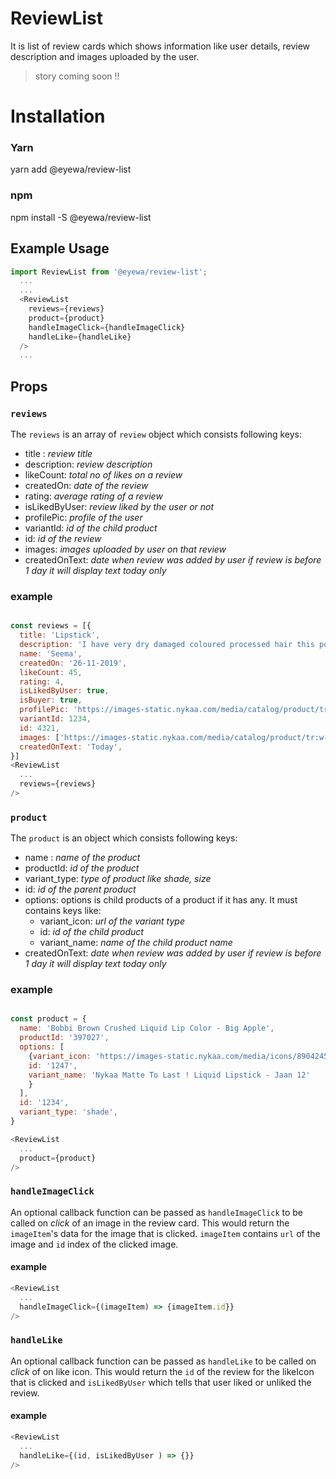 # ReviewList

It is list of review cards which shows information like user details, review description and images uploaded by the user.

> story coming soon !!

# Installation

### Yarn

  yarn add @eyewa/review-list

### npm

  npm install -S @eyewa/review-list

## Example Usage
```javascript
import ReviewList from '@eyewa/review-list';
  ...
  ...
  <ReviewList
    reviews={reviews}
    product={product}
    handleImageClick={handleImageClick}
    handleLike={handleLike}
  />
  ...
```


## **Props**

### **`reviews`**

The `reviews` is an array of `review` object which consists following keys:
- title : _review title_
- description: _review description_
- likeCount: _total no of likes on a review_
- createdOn: _date of the review_
- rating: _average rating of a review_
- isLikedByUser: _review liked by the user or not_
- profilePic: _profile of the user_
- variantId: _id of the child product_
- id: _id of the review_
- images: _images uploaded by user on that review_
- createdOnText: _date when review was added by user if review is before 1 day it will display text today only_

### example
```javascript

const reviews = [{
  title: 'Lipstick',
  description: 'I have very dry damaged coloured processed hair this potion though a bit expensive and little in quantity is a miracle in a bottle.',
  name: 'Seema',
  createdOn: '26-11-2019',
  likeCount: 45,
  rating: 4,
  isLikedByUser: true,
  isBuyer: true,
  profilePic: 'https://images-static.nykaa.com/media/catalog/product/tr:w-150,h-150,cm-pad_resize/8/9/8904245703790-0_1.jpg',
  variantId: 1234,
  id: 4321,
  images: ['https://images-static.nykaa.com/media/catalog/product/tr:w-150,h-150,cm-pad_resize/8/9/8904245703790-0_1.jpg', 'https://images-static.nykaa.com/media/catalog/product/tr:w-150,h-150,cm-pad_resize/8/9/8904245703790-0_1.jpg'],
  createdOnText: 'Today',
}]
<ReviewList
  ...
  reviews={reviews}
/>
```

### **`product`**

The `product` is an object which consists following keys:

- name : _name of the product_
- productId: _id of the product_
- variant_type: _type of product like shade, size_
- id: _id of the parent product_
- options: options is child products of a product if it has any. It must contains keys like:
  - variant_icon: _url of the variant type_
  - id: _id of the child product_
  - variant_name: _name of the child product name_
- createdOnText: _date when review was added by user if review is before 1 day it will display text today only_

### example
```javascript

const product = {
  name: 'Bobbi Brown Crushed Liquid Lip Color - Big Apple',
  productId: '397027',
  options: [
    {variant_icon: 'https://images-static.nykaa.com/media/icons/8904245705114_jaan12.jpg',
    id: '1247',
    variant_name: 'Nykaa Matte To Last ! Liquid Lipstick - Jaan 12'
    }
  ],
  id: '1234',
  variant_type: 'shade',
}

<ReviewList
  ...
  product={product}
/>
```

### **`handleImageClick`**

An optional callback function can be passed as `handleImageClick` to be called on *click* of an image in the review card. This would return the `imageItem`'s data for the image that is clicked. `imageItem` contains `url` of the image and `id` index of the clicked image.


#### example
```javascript
<ReviewList
  ...
  handleImageClick={(imageItem) => {imageItem.id}}
/>
```

### **`handleLike`**

An optional callback function can be passed as `handleLike` to be called on *click* of on like icon. This would return the `id` of the review for the likeIcon that is clicked and `isLikedByUser` which tells that user liked or unliked the review.

#### example
```javascript
<ReviewList
  ...
  handleLike={(id, isLikedByUser ) => {}}
/>
```
